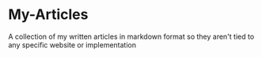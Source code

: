 # My-Articles
A collection of my written articles in markdown format so they aren't tied to any specific website or implementation
